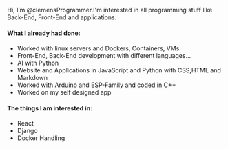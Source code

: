 Hi, I’m @clemensProgrammer.I'm interested in all programming stuff like Back-End, Front-End and applications.

#### What I already had done:
- Worked with linux servers and Dockers, Containers, VMs
- Front-End, Back-End development with different languages...
- AI with Python
- Website and Applications in JavaScript and Python with CSS,HTML and Markdown
- Worked with Arduino and ESP-Family and coded in C++
- Worked on my self designed app

#### The things I am interested in:
- React
- Django
- Docker Handling

<!---
clemensProgrammer/clemensProgrammer is a ✨ special ✨ repository because its `README.md` (this file) appears on your GitHub profile.
You can click the Preview link to take a look at your changes.
--->

